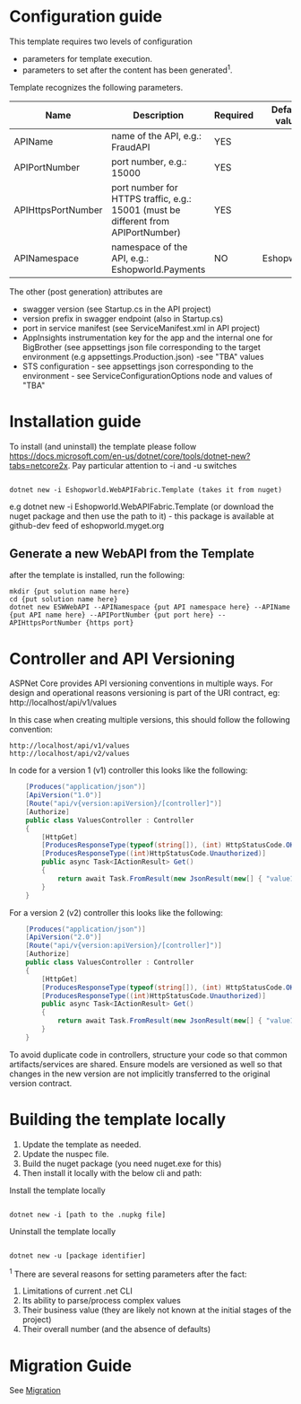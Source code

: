 # Configuration guide

This template requires two levels of configuration 

- parameters for template execution.
- parameters to set after the content has been generated<sup>1</sup>.

Template recognizes the following parameters.

| Name | Description | Required | Default value |
|------|-------------|----------|---------------|
| APIName | name of the API, e.g.: FraudAPI | YES ||
| APIPortNumber | port number, e.g.: 15000 | YES ||
| APIHttpsPortNumber | port number for HTTPS traffic, e.g.: 15001 (must be different from APIPortNumber) | YES |
| APINamespace | namespace of the API, e.g.: Eshopworld.Payments | NO | Eshopworld |


The other (post generation) attributes are

- swagger version (see Startup.cs in the API project)
- version prefix in swagger endpoint (also in Startup.cs)
- port in service manifest (see ServiceManifest.xml in API project)
- AppInsights instrumentation key for the app and the internal one for BigBrother (see appsettings json file corresponding to the target environment (e.g appsettings.Production.json) -see "TBA" values
- STS configuration - see appsettings json corresponding to the environment - see ServiceConfigurationOptions node and values of "TBA"

# Installation guide

To install (and uninstall) the template please follow https://docs.microsoft.com/en-us/dotnet/core/tools/dotnet-new?tabs=netcore2x. Pay particular attention to -i and -u switches

```shell

dotnet new -i Eshopworld.WebAPIFabric.Template (takes it from nuget)

```

e.g dotnet new -i Eshopworld.WebAPIFabric.Template (or download the nuget package and then use the path to it) - this package is available at github-dev feed of eshopworld.myget.org

## Generate a new WebAPI from the Template

after the template is installed, run the following:

``` shell
mkdir {put solution name here}
cd {put solution name here}
dotnet new ESWWebAPI --APINamespace {put API namespace here} --APIName {put API name here} --APIPortNumber {put port here} --APIHttpsPortNumber {https port}
```

# Controller and API Versioning

ASPNet Core provides API versioning conventions in multiple ways. For design and operational reasons versioning is part of the URI contract, eg: http://localhost/api/v1/values

In this case when creating multiple versions, this should follow the following convention:

```
http://localhost/api/v1/values
http://localhost/api/v2/values
```

In code for a version 1 (v1) controller this looks like the following:

```c# 
    [Produces("application/json")]
    [ApiVersion("1.0")]
    [Route("api/v{version:apiVersion}/[controller]")]
    [Authorize]
    public class ValuesController : Controller
    {
        [HttpGet]
        [ProducesResponseType(typeof(string[]), (int) HttpStatusCode.OK)]
        [ProducesResponseType((int)HttpStatusCode.Unauthorized)]
        public async Task<IActionResult> Get()
        {
            return await Task.FromResult(new JsonResult(new[] { "value1", "value2" }));
        }
	}
```

For a version 2 (v2) controller this looks like the following:

```c#
    [Produces("application/json")]
    [ApiVersion("2.0")]
    [Route("api/v{version:apiVersion}/[controller]")]
    [Authorize]
    public class ValuesController : Controller
    {
        [HttpGet]
        [ProducesResponseType(typeof(string[]), (int) HttpStatusCode.OK)]
        [ProducesResponseType((int)HttpStatusCode.Unauthorized)]
        public async Task<IActionResult> Get()
        {
            return await Task.FromResult(new JsonResult(new[] { "value1", "value2" }));
        }
	}
```

To avoid duplicate code in controllers, structure your code so that common artifacts/services are shared. Ensure models are versioned as well so that changes in the new version are not implicitly transferred to the original version contract.

# Building the template locally

1. Update the template as needed.
1. Update the nuspec file.
1. Build the nuget package (you need nuget.exe for this)
1. Then install it locally with the below cli and path:

Install the template locally
```shell

dotnet new -i [path to the .nupkg file]

```

Uninstall the template locally

```shell

dotnet new -u [package identifier]

```

<sup>1</sup> There are several reasons for setting parameters after the fact:

1. Limitations of current .net CLI
1. Its ability to parse/process complex values
1. Their business value (they are likely not known at the initial stages of the project)
1. Their overall number (and the absence of defaults)

# Migration Guide

See [Migration](migration.md)
